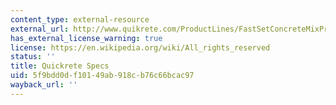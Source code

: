 ```yaml
---
content_type: external-resource
external_url: http://www.quikrete.com/ProductLines/FastSetConcreteMixPro.asp
has_external_license_warning: true
license: https://en.wikipedia.org/wiki/All_rights_reserved
status: ''
title: Quickrete Specs
uid: 5f9bdd0d-f101-49ab-918c-b76c66bcac97
wayback_url: ''
---
```

